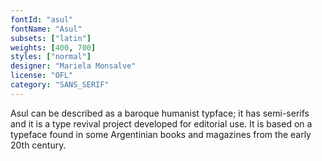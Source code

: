 ```yaml
---
fontId: "asul"
fontName: "Asul"
subsets: ["latin"]
weights: [400, 700]
styles: ["normal"]
designer: "Mariela Monsalve"
license: "OFL"
category: "SANS_SERIF"
---
```


<p>Asul can be described as a baroque humanist typface; it has semi-serifs and it is a type revival project developed for editorial use. It is based on a typeface found in some Argentinian books and magazines from the early 20th century.</p>
